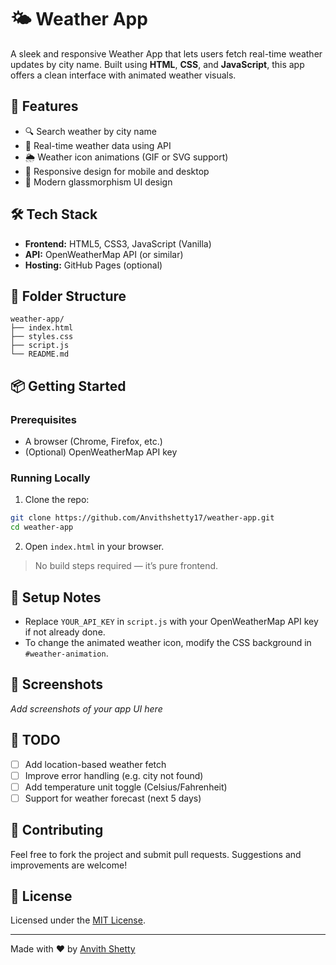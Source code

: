 # 🌤️ Weather App

A sleek and responsive Weather App that lets users fetch real-time weather updates by city name. Built using **HTML**, **CSS**, and **JavaScript**, this app offers a clean interface with animated weather visuals.

## 🚀 Features

- 🔍 Search weather by city name
- 📡 Real-time weather data using API
- 🌦️ Weather icon animations (GIF or SVG support)
- 📱 Responsive design for mobile and desktop
- 🎨 Modern glassmorphism UI design

## 🛠️ Tech Stack

- **Frontend:** HTML5, CSS3, JavaScript (Vanilla)
- **API:** OpenWeatherMap API (or similar)
- **Hosting:** GitHub Pages (optional)

## 📂 Folder Structure

```
weather-app/
├── index.html
├── styles.css
├── script.js
└── README.md
```

## 📦 Getting Started

### Prerequisites

- A browser (Chrome, Firefox, etc.)
- (Optional) OpenWeatherMap API key

### Running Locally

1. Clone the repo:
```bash
git clone https://github.com/Anvithshetty17/weather-app.git
cd weather-app
```

2. Open `index.html` in your browser.

> No build steps required — it’s pure frontend.

## 🔧 Setup Notes

- Replace `YOUR_API_KEY` in `script.js` with your OpenWeatherMap API key if not already done.
- To change the animated weather icon, modify the CSS background in `#weather-animation`.

## 📸 Screenshots

_Add screenshots of your app UI here_

## 📌 TODO

- [ ] Add location-based weather fetch
- [ ] Improve error handling (e.g. city not found)
- [ ] Add temperature unit toggle (Celsius/Fahrenheit)
- [ ] Support for weather forecast (next 5 days)

## 🤝 Contributing

Feel free to fork the project and submit pull requests. Suggestions and improvements are welcome!

## 📄 License

Licensed under the [MIT License](LICENSE).

---

Made with ❤️ by [Anvith Shetty](https://github.com/Anvithshetty17)
